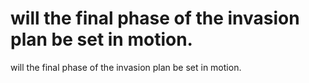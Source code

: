 # will the final phase of the invasion plan be set in motion.

will the final phase of the invasion plan be set in motion.